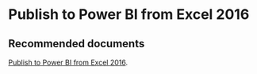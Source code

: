   <properties
	pageTitle="publish to power bi from excel 2016"
	description="publish to power bi from excel 2016"
	service="microsoft.PowerBIDedicated"
	resource="capacities"
	authors="pjfreitas"
	ms.author="pfreitas"	
	displayOrder="940"
	selfHelpType="generic"
	supportTopicIds="32628141"
	productPesIds="16334"
	cloudEnvironments="public, MoonCake, fairfax" 
	articleId="8977953a-eb77-6665-f0d7-5630dc4dd543"
/>

# Publish to Power BI from Excel 2016

## **Recommended documents**

[Publish to Power BI from Excel 2016](https://docs.microsoft.com/power-bi/service-publish-from-excel).<br>